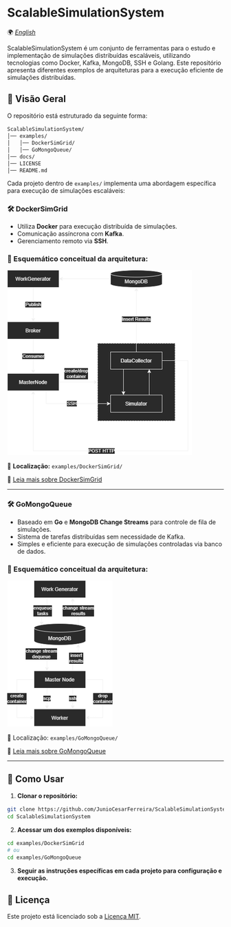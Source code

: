# ScalableSimulationSystem

🌍 *[English](README.md)*

ScalableSimulationSystem é um conjunto de ferramentas para o estudo e implementação de simulações distribuídas escaláveis, utilizando tecnologias como Docker, Kafka, MongoDB, SSH e Golang. Este repositório apresenta diferentes exemplos de arquiteturas para a execução eficiente de simulações distribuídas.

## 📌 Visão Geral
O repositório está estruturado da seguinte forma:

```
ScalableSimulationSystem/
│── examples/
│   │── DockerSimGrid/
│   │── GoMongoQueue/
│── docs/
│── LICENSE
│── README.md
```

Cada projeto dentro de `examples/` implementa uma abordagem específica para execução de simulações escaláveis:

### 🛠 DockerSimGrid
- Utiliza **Docker** para execução distribuída de simulações.
- Comunicação assíncrona com **Kafka**.
- Gerenciamento remoto via **SSH**.

### 📌 Esquemático conceitual da arquitetura:

![pic1](./docs/DockerSimGrid.png)

📂 **Localização:** `examples/DockerSimGrid/`

📜 [Leia mais sobre DockerSimGrid](examples/DockerSimGrid/README.md)

---

### 🛠 GoMongoQueue
- Baseado em **Go** e **MongoDB Change Streams** para controle de fila de simulações.
- Sistema de tarefas distribuídas sem necessidade de Kafka.
- Simples e eficiente para execução de simulações controladas via banco de dados.

### 📌 Esquemático conceitual da arquitetura:

![pic2](./docs/GoMongoQueue.png)

📂 Localização: `examples/GoMongoQueue/`

📜 [Leia mais sobre GoMongoQueue](examples/GoMongoQueue/README.md)

---

## 🚀 Como Usar

1. **Clonar o repositório:**
```sh
git clone https://github.com/JunioCesarFerreira/ScalableSimulationSystem
cd ScalableSimulationSystem
```

2. **Acessar um dos exemplos disponíveis:**
```sh
cd examples/DockerSimGrid
# ou
cd examples/GoMongoQueue
```

3. **Seguir as instruções específicas em cada projeto para configuração e execução.**

## 📜 Licença
Este projeto está licenciado sob a [Licença MIT](LICENSE).

